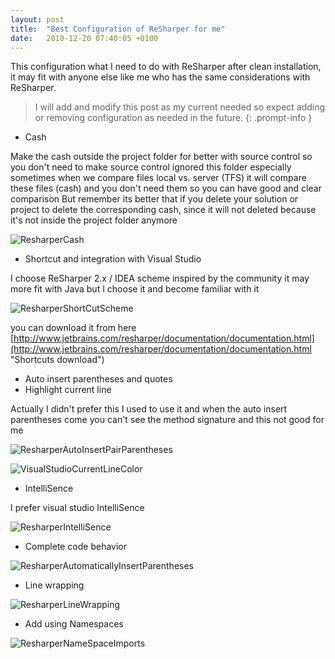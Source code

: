 ```yaml
---
layout: post
title:  "Best Configuration of ReSharper for me"
date:   2010-12-20 07:40:05 +0100
---
```


This configuration what I need to do with ReSharper after clean installation, it may fit with anyone else like me who has the same considerations with ReSharper. 

> I will add and modify this post as my current needed so expect adding or removing configuration as needed in the future.
{: .prompt-info }

- Cash

Make the cash outside the project folder for better with source control so you don't need to make source control ignored this folder especially sometimes when we compare files local vs. server (TFS) it will compare
these files (cash) and you don't need them so you can have good and clear comparison But remember its better that if you delete your solution or project to delete the corresponding cash, since it will not
deleted because it's not inside the project folder anymore

![ResharperCash](/assets/images/2010/12/ResharperCash.jpg)

- Shortcut and integration with Visual Studio

I choose ReSharper 2.x / IDEA scheme inspired by the community it may more fit with Java but I choose it and become familiar with it

![ResharperShortCutScheme](/assets/images/2010/12/ResharperShortCutScheme.png)

you can download it from here [http://www.jetbrains.com/resharper/documentation/documentation.html](http://www.jetbrains.com/resharper/documentation/documentation.html "Shortcuts download")

-   Auto insert parentheses and quotes
-   Highlight current line

Actually I didn\'t prefer this I used to use it and when the auto insert parentheses come you can\'t see the method signature and this not good for me

![ResharperAutoInsertPairParentheses](/assets/images/2010/12/ResharperAutoInsertPairParentheses.jpg)

![VisualStudioCurrentLineColor](/assets/images/2010/12/VisualStudioCurrentLineColor.png)

- IntelliSence

I prefer visual studio IntelliSence

![ResharperIntelliSence](/assets/images/2010/12/ResharperIntelliSence.png)

- Complete code behavior

![ResharperAutomaticallyInsertParentheses](/assets/images/2010/12/ResharperAutomaticallyInsertParentheses.jpg)

- Line wrapping

![ResharperLineWrapping](/assets/images/2010/12/ResharperLineWrapping.png)

- Add using Namespaces

![ResharperNameSpaceImports](/assets/images/2010/12/ResharperNameSpaceImports.png)
